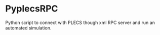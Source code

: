 # PyplecsRPC
Python script to connect with PLECS though xml RPC server and run an automated simulation.
